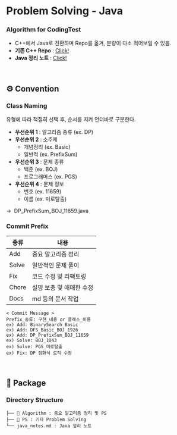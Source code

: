 # Problem Solving - Java
### Algorithm for CodingTest
- C++에서 Java로 전환하며 Repo를 옮겨, 분량이 다소 적어보일 수 있음.
- **기존 C++ Repo** : <a href="https://github.com/tkguswls1106/ProblemSolving-cpp">Click!</a>
- **Java 정리 노트** : <a href="https://github.com/tkguswls1106/ProblemSolving-java/blob/master/java_notes.md">Click!</a>

<br>


## ⚙️ Convention

### Class Naming
유형에 따라 적절히 선택 후, 순서를 지켜 언더바로 구분한다.
- **우선순위 1** : 알고리즘 종류 (ex. DP)
- **우선순위 2** : 소주제
  - 개념정리 (ex. Basic)
  - 일반적 (ex. PrefixSum)
- **우선순위 3** : 문제 종류
  - 백준 (ex. BOJ)
  - 프로그래머스 (ex. PGS)
- **우선순위 4** : 문제 정보
  - 번호 (ex. 11659)
  - 이름 (ex. 미로탈출)

&#8594;&nbsp;&nbsp;DP_PrefixSum_BOJ_11659.java

### Commit Prefix

| 종류            | 내용                                             |
|----------------| ----------------------------------------------- |
| Add            | 중요 알고리즘 정리                                  |
| Solve          | 일반적인 문제 풀이                                  |
| Fix            | 코드 수정 및 리팩토링                                |
| Chore          | 설명 보충 및 애매한 수정                             |
| Docs           | md 등의 문서 작업                                  |

```
< Commit Message >
Prefix_종류: 구현_내용 or 클래스_이름
ex) Add: BinarySearch_Basic
ex) Add: DFS_Basic_BOJ_1926
ex) Add: DP_PrefixSum_BOJ_11659
ex) Solve: BOJ_1043
ex) Solve: PGS_미로탈출
ex) Fix: DP 점화식 로직 수정
```

<br>


## 📂 Package

### Directory Structure
```
├── 📁 Algorithm : 중요 알고리즘 정리 및 PS
├── 📁 PS : 기타 Problem Solving
└── java_notes.md : Java 정리 노트
```
